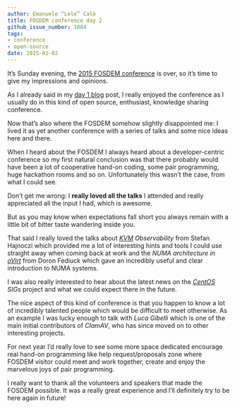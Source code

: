 ```yaml
---
author: Emanuele “Lele” Calò
title: FOSDEM conference day 2
github_issue_number: 1084
tags:
- conference
- open-source
date: 2015-02-02
---
```




It’s Sunday evening, the [2015 FOSDEM conference](https://fosdem.org/2015/) is over, so it’s time to give my impressions and opinions.

As I already said in my [day 1 blog](/blog/2015/01/fosdem-conference-day-1/) post, I really enjoyed the conference as I usually do in this kind of open source, enthusiast, knowledge sharing conference.

Now that’s also where the FOSDEM somehow slightly disappointed me: I lived it as yet another conference with a series of talks and some nice ideas here and there.

When I heard about the FOSDEM I always heard about a developer-centric conference so my first natural conclusion was that there probably would have been a lot of cooperative hand-on coding, some pair programming, huge hackathon rooms and so on. Unfortunately this wasn’t the case, from what I could see.

Don’t get me wrong: I **really loved all the talks** I attended and really appreciated all the input I had, which is awesome.

But as you may know when expectations fall short you always remain with a little bit of bitter taste wandering inside you.

That said I really loved the talks about *[KVM](https://www.linux-kvm.org/page/Main_Page) Observability* from Stefan Hajnoczi which provided me a lot of interesting hints and tools I could use straight away when coming back at work and the *NUMA architecture in [oVirt](https://www.ovirt.org/)* from Doron Fediuck which gave an incredibly useful and clear introduction to NUMA systems.

I was also really interested to hear about the latest news on the *[CentOS](https://www.centos.org/) SIGs* project and what we could expect there in the future.

The nice aspect of this kind of conference is that you happen to know a lot of incredibly talented people which would be difficult to meet otherwise. As an example I was lucky enough to talk with *Luca Gibelli* which is one of the main initial contributors of *ClamAV*, who has since moved on to other interesting projects.

For next year I’d really love to see some more space dedicated encourage real hand-on programming like help request/proposals zone where FOSDEM visitor could meet and work together, create and enjoy the marvelous joys of pair programming.

I really want to thank all the volunteers and speakers that made the FOSDEM possible. It was a really great experience and I’ll definitely try to be here again in future!


